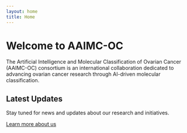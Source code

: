 ```yaml
---
layout: home
title: Home
---
```


# Welcome to AAIMC-OC

The Artificial Intelligence and Molecular Classification of Ovarian Cancer (AAIMC-OC) consortium is an international collaboration dedicated to advancing ovarian cancer research through AI-driven molecular classification.

## Latest Updates

Stay tuned for news and updates about our research and initiatives.

[Learn more about us](/about) 